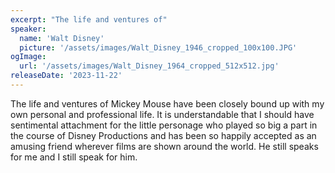 ```yaml
---
excerpt: "The life and ventures of"
speaker:
  name: 'Walt Disney'
  picture: '/assets/images/Walt_Disney_1946_cropped_100x100.JPG'
ogImage:
  url: '/assets/images/Walt_Disney_1964_cropped_512x512.jpg'
releaseDate: '2023-11-22'
---
```


The life and ventures of Mickey Mouse have been closely bound up with my own personal and professional life. It is understandable that I should have sentimental attachment for the little personage who played so big a part in the course of Disney Productions and has been so happily accepted as an amusing friend wherever films are shown around the world. He still speaks for me and I still speak for him.
